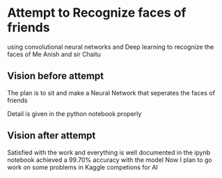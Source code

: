 # Attempt to Recognize faces of friends
using convolutional neural networks and Deep learning to recognize the faces of Me Anish and sir Chaitu
## Vision before attempt

The plan is to sit and make a Neural Network that seperates the faces of friends

Detail is given in the python notebook properly

## Vision after attempt

Satisfied with the work and everything is well documented in the ipynb notebook
achieved a 99.70% accuracy with the model
Now I plan to go work on some problems in Kaggle competions for AI
